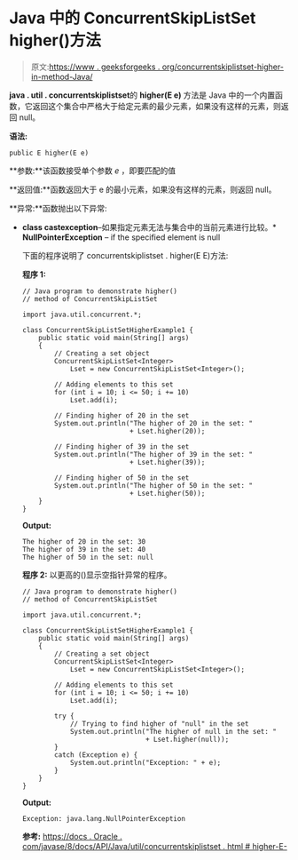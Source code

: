 # Java 中的 ConcurrentSkipListSet higher()方法

> 原文:[https://www . geeksforgeeks . org/concurrentskiplistset-higher-in-method-Java/](https://www.geeksforgeeks.org/concurrentskiplistset-higher-method-in-java/)

**java . util . concurrentskiplistset**的 **higher(E e)** 方法是 Java 中的一个内置函数，它返回这个集合中严格大于给定元素的最少元素，如果没有这样的元素，则返回 null。

**语法:**

```
public E higher(E e)
```

**参数:**该函数接受单个参数 *e* ，即要匹配的值

**返回值:**函数返回大于 e 的最小元素，如果没有这样的元素，则返回 null。

**异常:**函数抛出以下异常:

*   **class castexception**–如果指定元素无法与集合中的当前元素进行比较。*   **NullPointerException** – if the specified element is null

    下面的程序说明了 concurrentskiplistset . higher(E E)方法:

    **程序 1:**

    ```
    // Java program to demonstrate higher()
    // method of ConcurrentSkipListSet

    import java.util.concurrent.*;

    class ConcurrentSkipListSetHigherExample1 {
        public static void main(String[] args)
        {
            // Creating a set object
            ConcurrentSkipListSet<Integer>
                Lset = new ConcurrentSkipListSet<Integer>();

            // Adding elements to this set
            for (int i = 10; i <= 50; i += 10)
                Lset.add(i);

            // Finding higher of 20 in the set
            System.out.println("The higher of 20 in the set: "
                               + Lset.higher(20));

            // Finding higher of 39 in the set
            System.out.println("The higher of 39 in the set: "
                               + Lset.higher(39));

            // Finding higher of 50 in the set
            System.out.println("The higher of 50 in the set: "
                               + Lset.higher(50));
        }
    }
    ```

    **Output:**

    ```
    The higher of 20 in the set: 30
    The higher of 39 in the set: 40
    The higher of 50 in the set: null

    ```

    **程序 2:** 以更高的()显示空指针异常的程序。

    ```
    // Java program to demonstrate higher()
    // method of ConcurrentSkipListSet

    import java.util.concurrent.*;

    class ConcurrentSkipListSetHigherExample1 {
        public static void main(String[] args)
        {
            // Creating a set object
            ConcurrentSkipListSet<Integer>
                Lset = new ConcurrentSkipListSet<Integer>();

            // Adding elements to this set
            for (int i = 10; i <= 50; i += 10)
                Lset.add(i);

            try {
                // Trying to find higher of "null" in the set
                System.out.println("The higher of null in the set: "
                                   + Lset.higher(null));
            }
            catch (Exception e) {
                System.out.println("Exception: " + e);
            }
        }
    }
    ```

    **Output:**

    ```
    Exception: java.lang.NullPointerException

    ```

    **参考:**
    [https://docs . Oracle . com/javase/8/docs/API/Java/util/concurrentskiplistset . html # higher-E-](https://docs.oracle.com/javase/8/docs/api/java/util/concurrent/ConcurrentSkipListSet.html#higher-E-)